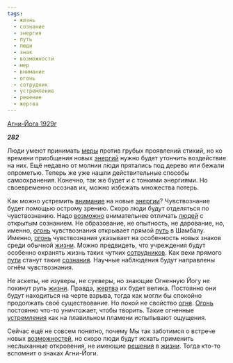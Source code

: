 ```yaml
---
tags:
  - жизнь
  - сознание
  - энергия
  - путь
  - люди
  - знак
  - возможности
  - мер
  - внимание
  - огонь
  - сотрудник
  - устремление
  - решение
  - жертва
---
```

[Агни-Йога 1929г](https://127.0.0.1:4002/agni/1929)

___282___

Люди умеют принимать [меры](../../../tags/#мер) против грубых проявлений стихий, но ко времени приобщения новых [энергий](../../../tags/#[энергия](../../../tags/#энергия)) нужно будет утончить воздействие на них. Ещё недавно от молнии люди прятались под дерево или бежали опрометью. Теперь же уже нашли действительные способы самоохранения. Конечно, так же будет и с тонкими энергиями. Но своевременно осознав их, можно избежать множества потерь.   

Как можно устремить [внимание](../../../tags/#внимание) на новые [энергии](../../../tags/#энергия)? Чувствознание будет помощью острому зрению. Скоро люди будут отделяться по чувствознанию. Надо [возможно](../../../tags/#возможности) внимательнее отличать [людей](../../../tags/#люди) с открытым сознанием. Не образование, не опытность, не дарование, но, именно, [огонь](../../../tags/#огонь) чувствознания открывает прямой [путь](../../../tags/#путь) в Шамбалу. Именно, [огонь](../../../tags/#огонь) чувствознания указывает на особенность новых знаков среди обычной [жизни](../../../tags/#жизнь). Можно предвидеть, что учреждения будут особенно охранять жизнь таких чутких [сотрудников](../../../tags/#сотрудник). Как вехи прямого [пути](../../../tags/#путь) станут такие [сознания](../../../tags/#сознание). Научные наблюдения будут направлены огнём чувствознания.   

Не аскеты, не изуверы, не суеверы, но знающие Огненную Йогу не покинут руль [жизни](../../../tags/#жизнь). Правда, [жертва](../../../tags/#жертва) их будет велика. Постоянно они будут находиться на черте взрыва, тогда как могли бы спокойно продолжать своё существование. Но покой не свойство [огня](../../../tags/#огонь). [Огонь](../../../tags/#огонь) постоянно что-то уничтожает, чтобы творить. Такие огненные [устремления](../../../tags/#устремление) как на плавильном пламени испытывают ощущения.   

Сейчас ещё не совсем понятно, почему Мы так заботимся о встрече новых [возможностей](../../../tags/#возможности), но скоро люди будут искать применить неслыханные откровения, не имеющие [решения](../../../tags/#решение) в [жизни](../../../tags/#жизнь). Тогда кто-то вспомнит о знаках Агни-Йоги.